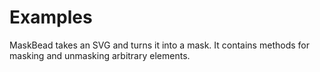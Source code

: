 # Examples

MaskBead takes an SVG and turns it into a mask. It contains methods for masking and unmasking arbitrary elements.
